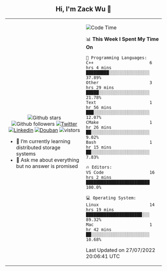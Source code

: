 <h2 align="center"> Hi, I'm Zack Wu 👋 </h2>

<table>
    <tr>
        <td valign="center" width="50%">
            <p align="center">
              <img src="https://img.shields.io/github/stars/izackwu?style=social" alt="Github stars" />
              <img src="https://img.shields.io/github/followers/izackwu?style=social" alt="Github followers" />
              <a href="https://twitter.com/_zackwu"><img src="https://img.shields.io/badge/@__zackwu-1DA1F2?style=flat&logo=Twitter&logoColor=white" alt="Twitter"/></a>
              <a href="https://www.linkedin.com/in/izackwu/?locale=en_US"><img src="https://img.shields.io/badge/@izackwu-0073b1?style=flat&logo=LinkedIn&logoColor=white" alt="Linkedin" /></a>
              <a href="https://www.douban.com/people/keith1"><img src="https://img.shields.io/badge/@keith1-007722?style=flat&logo=Douban&logoColor=white" alt="Douban" /></a>
              <img src="https://visitor-badge.glitch.me/badge?page_id=keithnull" alt="vistors" />
            </p>
            <ul>
                <li>🌱 I’m currently learning distributed storage systems</li>
                <li>💬 Ask me about everything but no answer is promised</li>
            </ul>
        </td>
       <td valign="top" width="50%">
    
<!--START_SECTION:waka-->
![Code Time](http://img.shields.io/badge/Code%20Time-0%20secs-blue)

📊 **This Week I Spent My Time On** 

```text
💬 Programming Languages: 
C++                      6 hrs 4 mins        █████████░░░░░░░░░░░░░░░░   37.89% 
Other                    3 hrs 29 mins       █████░░░░░░░░░░░░░░░░░░░░   21.78% 
Text                     1 hr 56 mins        ███░░░░░░░░░░░░░░░░░░░░░░   12.07% 
CMake                    1 hr 26 mins        ██░░░░░░░░░░░░░░░░░░░░░░░   9.02% 
Bash                     1 hr 15 mins        ██░░░░░░░░░░░░░░░░░░░░░░░   7.83%

🔥 Editors: 
VS Code                  16 hrs 2 mins       █████████████████████████   100.0%

💻 Operating System: 
Linux                    14 hrs 19 mins      ██████████████████████░░░   89.32% 
Mac                      1 hr 42 mins        ██░░░░░░░░░░░░░░░░░░░░░░░   10.68%

```


 Last Updated on 27/07/2022 20:06:41 UTC
<!--END_SECTION:waka-->
</td></tr>
</table>


